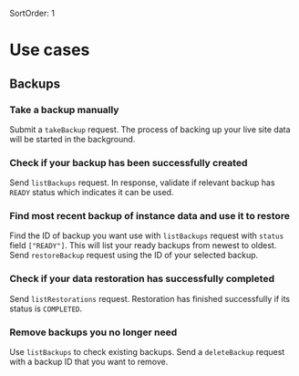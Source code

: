 SortOrder: 1
# Use cases

## Backups

### Take a backup manually

Submit a `takeBackup` request. The process of backing up your live site data will be started in the background.

### Check if your backup has been successfully created

Send `listBackups` request. In response, validate if relevant backup has `READY` status which indicates it can be used.

### Find most recent backup of instance data and use it to restore

Find the ID of backup you want use with `listBackups` request with  `status` field `["READY"]`. This will list your
ready backups from newest to oldest. Send `restoreBackup` request using the ID of your selected backup.

### Check if your data restoration has successfully completed

Send `listRestorations` request. Restoration has finished successfully if its status is `COMPLETED`.

### Remove backups you no longer need

Use `listBackups` to check existing backups. Send a `deleteBackup` request with a backup ID
that you want to remove.
